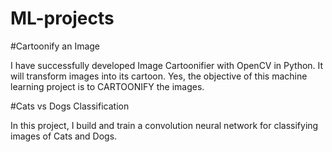# ML-projects

#Cartoonify an Image

I have successfully developed Image Cartoonifier with OpenCV in Python.
It will transform images into its cartoon. Yes, the objective of this machine learning project is to CARTOONIFY the images.

#Cats vs Dogs Classification

In this project, I build and train a convolution neural network for classifying images of Cats and Dogs.

